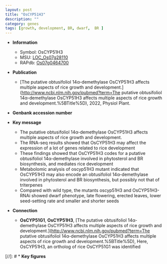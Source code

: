 ```yaml
---
layout: post
title: "OsCYP51H3"
description: ""
category: genes
tags: [growth, development, BR, dwarf,  BR ]
---
```


* **Information**  
    + Symbol: OsCYP51H3  
    + MSU: [LOC_Os07g28110](http://rice.uga.edu/cgi-bin/ORF_infopage.cgi?orf=LOC_Os07g28110)  
    + RAPdb: [Os07g0464700](http://rapdb.dna.affrc.go.jp/viewer/gbrowse_details/irgsp1?name=Os07g0464700)  

* **Publication**  
    + [The putative obtusifoliol 14α-demethylase OsCYP51H3 affects multiple aspects of rice growth and development.](http://www.ncbi.nlm.nih.gov/pubmed?term=The putative obtusifoliol 14α-demethylase OsCYP51H3 affects multiple aspects of rice growth and development.%5BTitle%5D), 2022, Physiol Plant.

* **Genbank accession number**  

* **Key message**  
    + The putative obtusifoliol 14α-demethylase OsCYP51H3 affects multiple aspects of rice growth and development.
    + The RNA-seq results showed that OsCYP51H3 may affect the expression of a lot of genes related to rice development
    + These findings showed that OsCYP51H3 codes for a putative obtusifoliol 14α-demethylase involved in phytosterol and BR biosynthesis, and mediates rice development
    + Metabolomic analysis of oscyp51H3 mutant indicated that OsCYP51H3 may also encode an obtusifoliol 14α-demethylase involved in phytosterol and BR biosynthesis, but possibly not that of triterpenes
    + Compared with wild type, the mutants oscyp51H3 and OsCYP51H3-RNAi showed dwarf phenotype, late flowering, erected leaves, lower seed-setting rate and smaller and shorter seeds

* **Connection**  
    + __OsCYP51G1__, __OsCYP51H3__, [The putative obtusifoliol 14α-demethylase OsCYP51H3 affects multiple aspects of rice growth and development.](http://www.ncbi.nlm.nih.gov/pubmed?term=The putative obtusifoliol 14α-demethylase OsCYP51H3 affects multiple aspects of rice growth and development.%5BTitle%5D),  Here, OsCYP51H3, an ortholog of rice OsCYP51G1 was identified

[//]: # * **Key figures**  


